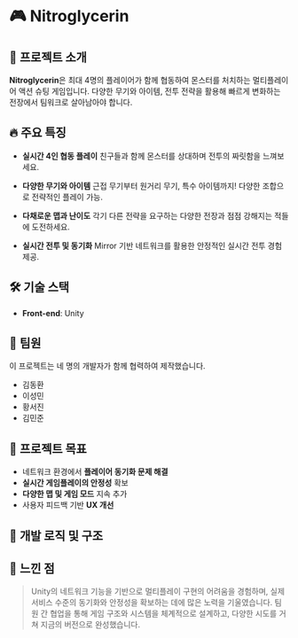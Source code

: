 
# 🎮 Nitroglycerin

## 🚀 프로젝트 소개

**Nitroglycerin**은 최대 4명의 플레이어가 함께 협동하여 몬스터를 처치하는 멀티플레이어 액션 슈팅 게임입니다. 다양한 무기와 아이템, 전투 전략을 활용해 빠르게 변화하는 전장에서 팀워크로 살아남아야 합니다.

## 🔥 주요 특징

* **실시간 4인 협동 플레이**
  친구들과 함께 몬스터를 상대하며 전투의 짜릿함을 느껴보세요.

* **다양한 무기와 아이템**
  근접 무기부터 원거리 무기, 특수 아이템까지! 다양한 조합으로 전략적인 플레이 가능.

* **다채로운 맵과 난이도**
  각기 다른 전략을 요구하는 다양한 전장과 점점 강해지는 적들에 도전하세요.

* **실시간 전투 및 동기화**
  Mirror 기반 네트워크를 활용한 안정적인 실시간 전투 경험 제공.

## 🛠️ 기술 스택

* **Front-end**: Unity
  
## 👥 팀원

이 프로젝트는 네 명의 개발자가 함께 협력하여 제작했습니다.

* 김동환
* 이성민
* 황서진
* 김민준

## 🎯 프로젝트 목표

* 네트워크 환경에서 **플레이어 동기화 문제 해결**
* **실시간 게임플레이의 안정성** 확보
* **다양한 맵 및 게임 모드** 지속 추가
* 사용자 피드백 기반 **UX 개선**

## 🧠 개발 로직 및 구조

> 
## 💬 느낀 점

> Unity의 네트워크 기능을 기반으로 멀티플레이 구현의 어려움을 경험하며, 실제 서비스 수준의 동기화와 안정성을 확보하는 데에 많은 노력을 기울였습니다. 팀원 간 협업을 통해 게임 구조와 시스템을 체계적으로 설계하고, 다양한 시도를 거쳐 지금의 버전으로 완성했습니다.

